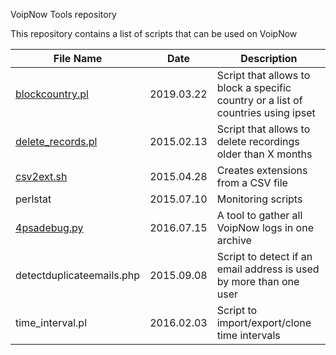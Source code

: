 VoipNow Tools repository

This repository contains a list of scripts that can be used on VoipNow

|File Name|Date|Description|
|---------|----|-----------|
|[blockcountry.pl](blockcountry.pl?raw=true)|2019.03.22|Script that allows to block a specific country or a list of countries using ipset|
|[delete_records.pl](delete_records.pl?raw=true)|2015.02.13|Script that allows to delete recordings older than X months|
|[csv2ext.sh](csv2ext.sh?raw=true)|2015.04.28|Creates extensions from a CSV file|
|perlstat|2015.07.10|Monitoring scripts|
|[4psadebug.py](4psadebug.py?raw=true)|2016.07.15|A tool to gather all VoipNow logs in one archive|
|detectduplicateemails.php|2015.09.08|Script to detect if an email address is used by more than one user|
|time_interval.pl|2016.02.03|Script to import/export/clone time intervals|

